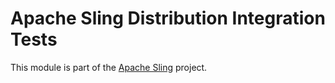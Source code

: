 # Apache Sling Distribution Integration Tests

This module is part of the [Apache Sling](https://sling.apache.org) project.
